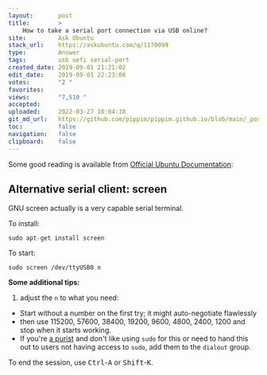 ```yaml
---
layout:       post
title:        >
    How to take a serial port connection via USB online?
site:         Ask Ubuntu
stack_url:    https://askubuntu.com/q/1170099
type:         Answer
tags:         usb uefi serial-port
created_date: 2019-09-01 21:21:02
edit_date:    2019-09-01 22:23:08
votes:        "2 "
favorites:    
views:        "7,510 "
accepted:     
uploaded:     2022-03-27 10:04:10
git_md_url:   https://github.com/pippim/pippim.github.io/blob/main/_posts/2019/2019-09-01-How-to-take-a-serial-port-connection-via-USB-online_.md
toc:          false
navigation:   false
clipboard:    false
---
```


Some good reading is available from [Official Ubuntu Documentation][1]:

## Alternative serial client: screen

GNU screen actually is a very capable serial terminal.

To install:

``` 
sudo apt-get install screen
```

To start:

``` 
sudo screen /dev/ttyUSB0 n
```

**Some additional tips:**  
1. adjust the `n` to what you need:

* Start without a number on the first try; it might auto-negotiate flawlessly
* then use 115200, 57600, 38400, 19200, 9600, 4800,  2400, 1200 and stop when it starts working.
* If you're [a purist](https://chat.stackexchange.com/transcript/message/51555021#51555021) and don't like using `sudo` for this or need to hand this out to users not having access to `sudo`, add them to the `dialout` group.

To end the session, use <kbd>Ctrl</kbd>-<kbd>A</kbd> or <kbd>Shift</kbd>-<kbd>K</kbd>.

  [1]: https://help.ubuntu.com/community/SerialConsoleHowto
